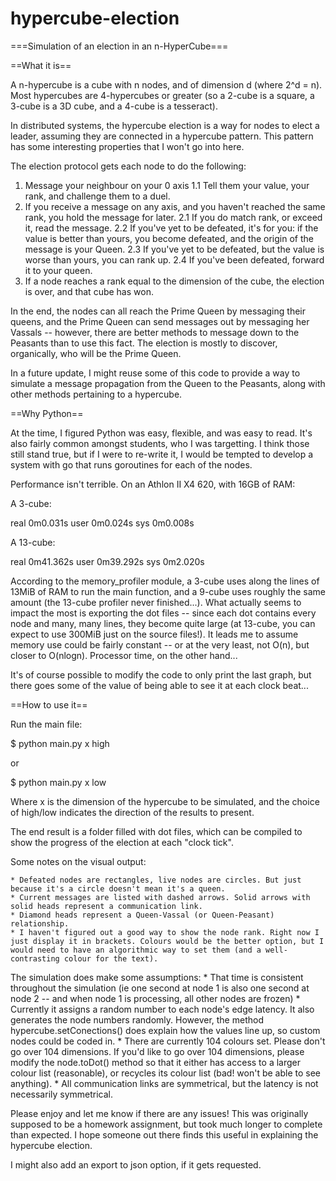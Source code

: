 # hypercube-election
===Simulation of an election in an n-HyperCube===

==What it is==

A n-hypercube is a cube with n nodes, and of dimension d (where 2^d = n). Most hypercubes are 4-hypercubes or greater (so a 2-cube is a square, a 3-cube is a 3D cube, and a 4-cube is a tesseract).

In distributed systems, the hypercube election is a way for nodes to elect a leader, assuming they are connected in a hypercube pattern. This pattern has some interesting properties that I won't go into here.

The election protocol gets each node to do the following:

1. Message your neighbour on your 0 axis
1.1 Tell them your value, your rank, and challenge them to a duel.
2. If you receive a message on any axis, and you haven't reached the same rank, you hold the message for later.
2.1 If you do match rank, or exceed it, read the message.
2.2 If you've yet to be defeated, it's for you: if the value is better than yours, you become defeated, and the origin of the message is your Queen.
2.3 If you've yet to be defeated, but the value is worse than yours, you can rank up.
2.4 If you've been defeated, forward it to your queen.
3. If a node reaches a rank equal to the dimension of the cube, the election is over, and that cube has won.

In the end, the nodes can all reach the Prime Queen by messaging their queens, and the Prime Queen can send messages out by messaging her Vassals -- however, there are better methods to message down to the Peasants than to use this fact. The election is mostly to discover, organically, who will be the Prime Queen.

In a future update, I might reuse some of this code to provide a way to simulate a message propagation from the Queen to the Peasants, along with other methods pertaining to a hypercube.

==Why Python==

At the time, I figured Python was easy, flexible, and was easy to read. It's also fairly common amongst students, who I was targetting. I think those still stand true, but if I were to re-write it, I would be tempted to develop a system with go that runs goroutines for each of the nodes.

Performance isn't terrible. On an Athlon II X4 620, with 16GB of RAM:

A 3-cube:

real    0m0.031s
user    0m0.024s
sys     0m0.008s

A 13-cube:

real    0m41.362s
user    0m39.292s
sys     0m2.020s

According to the memory_profiler module, a 3-cube uses along the lines of 13MiB of RAM to run the main function, and a 9-cube uses roughly the same amount (the 13-cube profiler never finished...). What actually seems to impact the most is exporting the dot files -- since each dot contains every node and many, many lines, they become quite large (at 13-cube, you can expect to use 300MiB just on the source files!). It leads me to assume memory use could be fairly constant -- or at the very least, not O(n), but closer to O(nlogn). Processor time, on the other hand...

It's of course possible to modify the code to only print the last graph, but there goes some of the value of being able to see it at each clock beat...

==How to use it==

Run the main file:

$ python main.py x high

or

$ python main.py x low

Where x is the dimension of the hypercube to be simulated, and the choice of high/low indicates the direction of the results to present.

The end result is a folder filled with dot files, which can be compiled to show the progress of the election at each "clock tick".

Some notes on the visual output:

	* Defeated nodes are rectangles, live nodes are circles. But just because it's a circle doesn't mean it's a queen.
	* Current messages are listed with dashed arrows. Solid arrows with solid heads represent a communication link.
	* Diamond heads represent a Queen-Vassal (or Queen-Peasant) relationship.
	* I haven't figured out a good way to show the node rank. Right now I just display it in brackets. Colours would be the better option, but I would need to have an algorithmic way to set them (and a well-contrasting colour for the text).

The simulation does make some assumptions:
	* That time is consistent throughout the simulation (ie one second at node 1 is also one second at node 2 -- and when node 1 is processing, all other nodes are frozen)
	* Currently it assigns a random number to each node's edge latency. It also generates the node numbers randomly. However, the method hypercube.setConections() does explain how the values line up, so custom nodes could be coded in.
	* There are currently 104 colours set. Please don't go over 104 dimensions. If you'd like to go over 104 dimensions, please modify the node.toDot() method so that it either has access to a larger colour list (reasonable), or recycles its colour list (bad! won't be able to see anything).
	* All communication links are symmetrical, but the latency is not necessarily symmetrical.

Please enjoy and let me know if there are any issues! This was originally supposed to be a homework assignment, but took much longer to complete than expected. I hope someone out there finds this useful in explaining the hypercube election.

I might also add an export to json option, if it gets requested.
